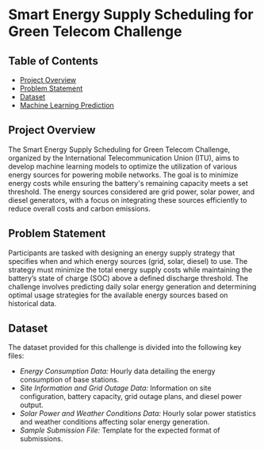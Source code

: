 # Smart Energy Supply Scheduling for Green Telecom Challenge


## Table of Contents
- [Project Overview](#project-overview)
- [Problem Statement](#problem-statement)
- [Dataset](#dataset)
- [Machine Learning Prediction](#machine-learning-prediction)

## Project Overview
The Smart Energy Supply Scheduling for Green Telecom Challenge, organized by the International Telecommunication Union (ITU), aims to develop machine learning models to optimize the utilization of various energy sources for powering mobile networks. The goal is to minimize energy costs while ensuring the battery's remaining capacity meets a set threshold. The energy sources considered are grid power, solar power, and diesel generators, with a focus on integrating these sources efficiently to reduce overall costs and carbon emissions.

## Problem Statement
Participants are tasked with designing an energy supply strategy that specifies when and which energy sources (grid, solar, diesel) to use. The strategy must minimize the total energy supply costs while maintaining the battery’s state of charge (SOC) above a defined discharge threshold. The challenge involves predicting daily solar energy generation and determining optimal usage strategies for the available energy sources based on historical data.

## Dataset
The dataset provided for this challenge is divided into the following key files:
- _Energy Consumption Data:_ Hourly data detailing the energy consumption of base stations.
- _Site Information and Grid Outage Data:_ Information on site configuration, battery capacity, grid outage plans, and diesel power output.
- _Solar Power and Weather Conditions Data:_ Hourly solar power statistics and weather conditions affecting solar energy generation.
- _Sample Submission File:_ Template for the expected format of submissions.
